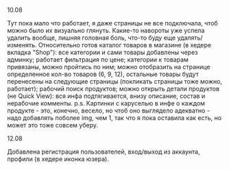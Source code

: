 10.08 

Тут пока мало что работает, я даже страницы не все подключала, чтоб можно было их визуально глянуть. 
Какие-то навороты уже успела удалить вообще, лишняя головная боль, что-то буду еще удалять/изменять.
Относительно готов каталог товаров в магазине (в хедере вкладка "Shop"): все категории и сами товары добавлены через админку; работает фильтрация по цене; 
категории к товарам привязаны, можно пройтись по ним; можно отобразить на странице определенное кол-во товаров (6, 9, 12), остальные товары будут перенесены на следующие страницы (покликать страницы тоже можно, работает);
рабочий поиск продуктов; можно открыть детали продуктов (не Quick View): вся инфа подтягивается, внизу описание, состав и нерабочие комменты. 
p.s. Картинки с каруселью в инфе о каждом продукте - это, конечно, весело, но чтоб оно выглядело адекватно - надо добавлять поболее img, чем 1, так что я пока оставила как есть, но может это тоже совсем уберу.

12.08

Добавлена регистрация пользователей, вход/выход из аккаунта, профили (в хедере иконка юзера). 
